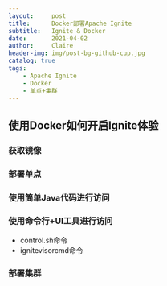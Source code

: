 ```yaml
---
layout:     post
title:      Docker部署Apache Ignite
subtitle:   Ignite & Docker
date:       2021-04-02
author:     Claire
header-img: img/post-bg-github-cup.jpg
catalog: true
tags:
    - Apache Ignite
    - Docker
    - 单点+集群
---
```


## 使用Docker如何开启Ignite体验

### 获取镜像

### 部署单点

### 使用简单Java代码进行访问

### 使用命令行+UI工具进行访问

- control.sh命令
- ignitevisorcmd命令

### 部署集群
